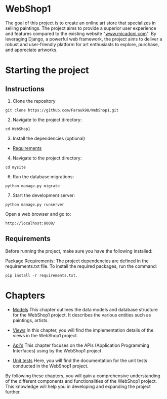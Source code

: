 # WebShop1

The goal of this project is to create an online art store that specializes in selling paintings. The project aims to provide a superior user experience and features compared to the existing website "www.micadoni.com". By leveraging Django, a powerful web framework, the project aims to deliver a robust and user-friendly platform for art enthusiasts to explore, purchase, and appreciate artworks.

# Starting the project

## Instructions

1. Clone the repository

```shell
git clone https://github.com/Farauk98/WebShop1.git
```

2. Navigate to the project directory:

```shell
cd WebShop1
```

3. Install the dependencies (optional)

* [Requirements](README.md#requirements)

4. Navigate to the project directory:

```shell
cd mysite
```

6. Run the database migrations:

```shell
python manage.py migrate
```

7. Start the development server:

```shell
python manage.py runserver
```
Open a web browser and go to:
```shell
http://localhost:8000/
```

## Requirements

Before running the project, make sure you have the following installed:

Package Requirements: The project dependencies are defined in the requirements.txt file. To install the required packages, run the command: 

```shell
pip install -r requirements.txt.
```

# Chapters

* [Models](models.md) This chapter outlines the data models and database structure for the WebShop1 project. It describes the various entities such as paintings, artists.

* [Views](views.md) In this chapter, you will find the implementation details of the views in the WebShop1 project. 

* [Api's](api.md) This chapter focuses on the APIs (Application Programming Interfaces) using by the WebShop1 project.

* [Unit tests](tests/tests.md) Here, you will find the documentation for the unit tests conducted in the WebShop1 project. 

By following these chapters, you will gain a comprehensive understanding of the different components and functionalities of the WebShop1 project. This knowledge will help you in developing and expanding the project further.